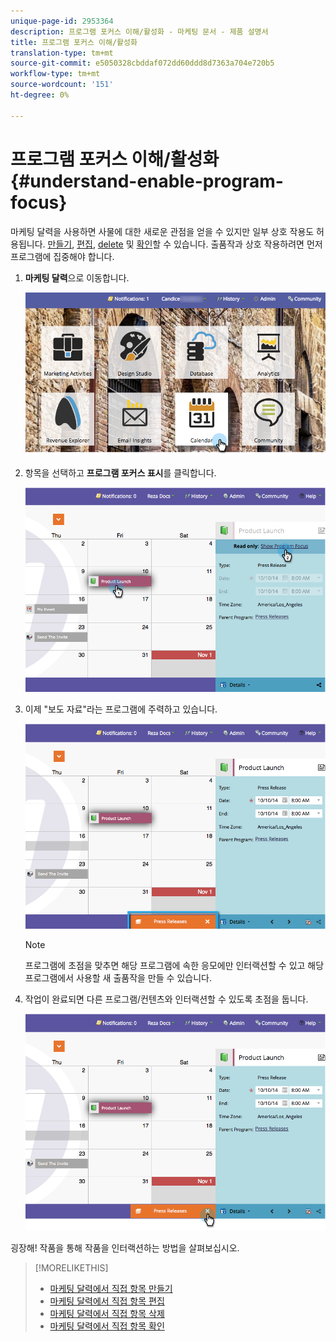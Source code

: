 ```yaml
---
unique-page-id: 2953364
description: 프로그램 포커스 이해/활성화 - 마케팅 문서 - 제품 설명서
title: 프로그램 포커스 이해/활성화
translation-type: tm+mt
source-git-commit: e5050328cbddaf072dd60ddd8d7363a704e720b5
workflow-type: tm+mt
source-wordcount: '151'
ht-degree: 0%

---
```



# 프로그램 포커스 이해/활성화 {#understand-enable-program-focus}

마케팅 달력을 사용하면 사물에 대한 새로운 관점을 얻을 수 있지만 일부 상호 작용도 허용됩니다. [만들기](/help/marketo/product-docs/core-marketo-concepts/marketing-calendar/working-with-the-calendar/create-entries-directly-in-the-marketing-calendar.md), [편집](/help/marketo/product-docs/core-marketo-concepts/marketing-calendar/working-with-the-calendar/edit-entries-directly-in-the-marketing-calendar.md), [delete](/help/marketo/product-docs/core-marketo-concepts/marketing-calendar/working-with-the-calendar/delete-entries-directly-in-the-marketing-calendar.md) 및 [확인](/help/marketo/product-docs/core-marketo-concepts/marketing-calendar/working-with-the-calendar/confirm-entries-directly-in-the-marketing-calendar.md)할 수 있습니다. 출품작과 상호 작용하려면 먼저 프로그램에 집중해야 합니다.

1. **마케팅 달력**&#x200B;으로 이동합니다.

   ![](assets/2017-05-10-15-30-47-1.png)

1. 항목을 선택하고 **프로그램 포커스 표시**&#x200B;를 클릭합니다.

   ![](assets/image2014-10-20-13-3a24-3a3.png)

1. 이제 &quot;보도 자료&quot;라는 프로그램에 주력하고 있습니다.

   ![](assets/image2014-10-20-13-3a24-3a15.png)

   >[!NOTE]
   >
   >프로그램에 초점을 맞추면 해당 프로그램에 속한 응모에만 인터랙션할 수 있고 해당 프로그램에서 사용할 새 출품작을 만들 수 있습니다.

1. 작업이 완료되면 다른 프로그램/컨텐츠와 인터랙션할 수 있도록 초점을 둡니다.

   ![](assets/image2014-10-20-13-3a24-3a24.png)

굉장해! 작품을 통해 작품을 인터랙션하는 방법을 살펴보십시오.

>[!MORELIKETHIS]
>
>* [마케팅 달력에서 직접 항목 만들기](/help/marketo/product-docs/core-marketo-concepts/marketing-calendar/working-with-the-calendar/create-entries-directly-in-the-marketing-calendar.md)
>* [마케팅 달력에서 직접 항목 편집](/help/marketo/product-docs/core-marketo-concepts/marketing-calendar/working-with-the-calendar/edit-entries-directly-in-the-marketing-calendar.md)
>* [마케팅 달력에서 직접 항목 삭제](/help/marketo/product-docs/core-marketo-concepts/marketing-calendar/working-with-the-calendar/delete-entries-directly-in-the-marketing-calendar.md)
>* [마케팅 달력에서 직접 항목 확인](/help/marketo/product-docs/core-marketo-concepts/marketing-calendar/working-with-the-calendar/confirm-entries-directly-in-the-marketing-calendar.md)

